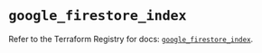 # `google_firestore_index`

Refer to the Terraform Registry for docs: [`google_firestore_index`](https://registry.terraform.io/providers/hashicorp/google-beta/6.2.0/docs/resources/google_firestore_index).
